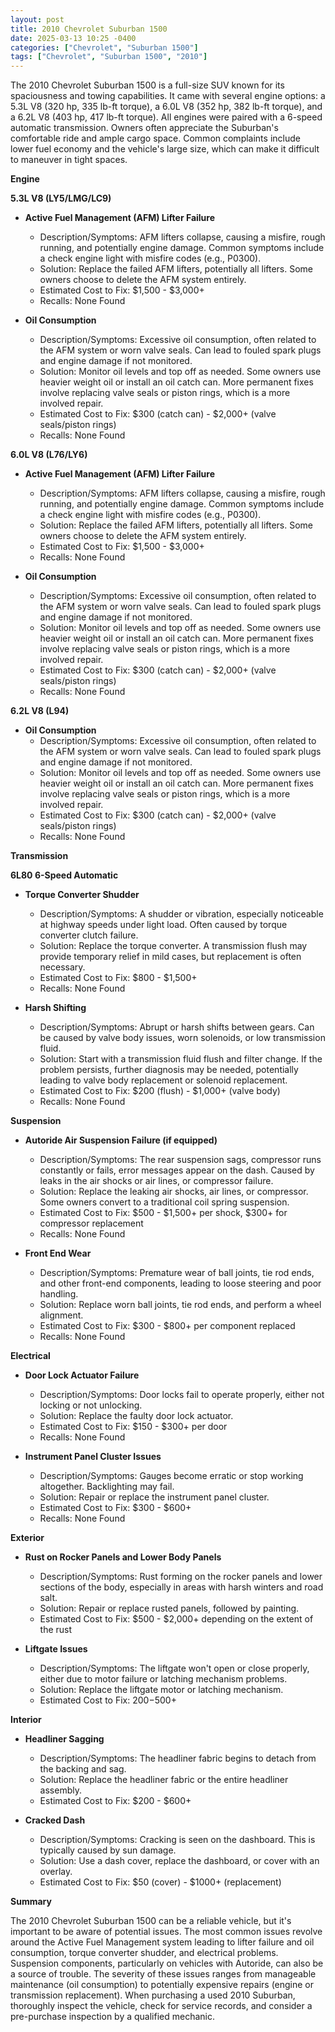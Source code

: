 ```yaml
---
layout: post
title: 2010 Chevrolet Suburban 1500
date: 2025-03-13 10:25 -0400
categories: ["Chevrolet", "Suburban 1500"]
tags: ["Chevrolet", "Suburban 1500", "2010"]
---
```

The 2010 Chevrolet Suburban 1500 is a full-size SUV known for its spaciousness and towing capabilities. It came with several engine options: a 5.3L V8 (320 hp, 335 lb-ft torque), a 6.0L V8 (352 hp, 382 lb-ft torque), and a 6.2L V8 (403 hp, 417 lb-ft torque). All engines were paired with a 6-speed automatic transmission. Owners often appreciate the Suburban's comfortable ride and ample cargo space. Common complaints include lower fuel economy and the vehicle's large size, which can make it difficult to maneuver in tight spaces.

**Engine**

**5.3L V8 (LY5/LMG/LC9)**

*   **Active Fuel Management (AFM) Lifter Failure**
    *   Description/Symptoms: AFM lifters collapse, causing a misfire, rough running, and potentially engine damage. Common symptoms include a check engine light with misfire codes (e.g., P0300).
    *   Solution: Replace the failed AFM lifters, potentially all lifters. Some owners choose to delete the AFM system entirely.
    *   Estimated Cost to Fix: $1,500 - $3,000+
    *   Recalls: None Found

*   **Oil Consumption**
    *   Description/Symptoms: Excessive oil consumption, often related to the AFM system or worn valve seals. Can lead to fouled spark plugs and engine damage if not monitored.
    *   Solution: Monitor oil levels and top off as needed. Some owners use heavier weight oil or install an oil catch can. More permanent fixes involve replacing valve seals or piston rings, which is a more involved repair.
    *   Estimated Cost to Fix: $300 (catch can) - $2,000+ (valve seals/piston rings)
    *   Recalls: None Found

**6.0L V8 (L76/LY6)**

*   **Active Fuel Management (AFM) Lifter Failure**
    *   Description/Symptoms: AFM lifters collapse, causing a misfire, rough running, and potentially engine damage. Common symptoms include a check engine light with misfire codes (e.g., P0300).
    *   Solution: Replace the failed AFM lifters, potentially all lifters. Some owners choose to delete the AFM system entirely.
    *   Estimated Cost to Fix: $1,500 - $3,000+
    *   Recalls: None Found

*   **Oil Consumption**
    *   Description/Symptoms: Excessive oil consumption, often related to the AFM system or worn valve seals. Can lead to fouled spark plugs and engine damage if not monitored.
    *   Solution: Monitor oil levels and top off as needed. Some owners use heavier weight oil or install an oil catch can. More permanent fixes involve replacing valve seals or piston rings, which is a more involved repair.
    *   Estimated Cost to Fix: $300 (catch can) - $2,000+ (valve seals/piston rings)
    *   Recalls: None Found

**6.2L V8 (L94)**

*   **Oil Consumption**
    *   Description/Symptoms: Excessive oil consumption, often related to the AFM system or worn valve seals. Can lead to fouled spark plugs and engine damage if not monitored.
    *   Solution: Monitor oil levels and top off as needed. Some owners use heavier weight oil or install an oil catch can. More permanent fixes involve replacing valve seals or piston rings, which is a more involved repair.
    *   Estimated Cost to Fix: $300 (catch can) - $2,000+ (valve seals/piston rings)
    *   Recalls: None Found

**Transmission**

**6L80 6-Speed Automatic**

*   **Torque Converter Shudder**
    *   Description/Symptoms: A shudder or vibration, especially noticeable at highway speeds under light load. Often caused by torque converter clutch failure.
    *   Solution: Replace the torque converter. A transmission flush may provide temporary relief in mild cases, but replacement is often necessary.
    *   Estimated Cost to Fix: $800 - $1,500+
    *   Recalls: None Found

*   **Harsh Shifting**
    *   Description/Symptoms: Abrupt or harsh shifts between gears. Can be caused by valve body issues, worn solenoids, or low transmission fluid.
    *   Solution: Start with a transmission fluid flush and filter change. If the problem persists, further diagnosis may be needed, potentially leading to valve body replacement or solenoid replacement.
    *   Estimated Cost to Fix: $200 (flush) - $1,000+ (valve body)
    *   Recalls: None Found

**Suspension**

*   **Autoride Air Suspension Failure (if equipped)**
    *   Description/Symptoms: The rear suspension sags, compressor runs constantly or fails, error messages appear on the dash. Caused by leaks in the air shocks or air lines, or compressor failure.
    *   Solution: Replace the leaking air shocks, air lines, or compressor. Some owners convert to a traditional coil spring suspension.
    *   Estimated Cost to Fix: $500 - $1,500+ per shock, $300+ for compressor replacement
    *   Recalls: None Found

*   **Front End Wear**
    *   Description/Symptoms: Premature wear of ball joints, tie rod ends, and other front-end components, leading to loose steering and poor handling.
    *   Solution: Replace worn ball joints, tie rod ends, and perform a wheel alignment.
    *   Estimated Cost to Fix: $300 - $800+ per component replaced
    *   Recalls: None Found

**Electrical**

*   **Door Lock Actuator Failure**
    *   Description/Symptoms: Door locks fail to operate properly, either not locking or not unlocking.
    *   Solution: Replace the faulty door lock actuator.
    *   Estimated Cost to Fix: $150 - $300+ per door
    *   Recalls: None Found

*   **Instrument Panel Cluster Issues**
    *   Description/Symptoms: Gauges become erratic or stop working altogether. Backlighting may fail.
    *   Solution: Repair or replace the instrument panel cluster.
    *   Estimated Cost to Fix: $300 - $600+
    *   Recalls: None Found

**Exterior**

*   **Rust on Rocker Panels and Lower Body Panels**
    *   Description/Symptoms: Rust forming on the rocker panels and lower sections of the body, especially in areas with harsh winters and road salt.
    *   Solution: Repair or replace rusted panels, followed by painting.
    *   Estimated Cost to Fix: $500 - $2,000+ depending on the extent of the rust

*   **Liftgate Issues**
    *   Description/Symptoms: The liftgate won't open or close properly, either due to motor failure or latching mechanism problems.
    *   Solution: Replace the liftgate motor or latching mechanism.
    *   Estimated Cost to Fix: $200-$500+

**Interior**

*   **Headliner Sagging**
    *   Description/Symptoms: The headliner fabric begins to detach from the backing and sag.
    *   Solution: Replace the headliner fabric or the entire headliner assembly.
    *   Estimated Cost to Fix: $200 - $600+

*   **Cracked Dash**
    *   Description/Symptoms: Cracking is seen on the dashboard. This is typically caused by sun damage.
    *   Solution: Use a dash cover, replace the dashboard, or cover with an overlay.
    *   Estimated Cost to Fix: $50 (cover) - $1000+ (replacement)

**Summary**

The 2010 Chevrolet Suburban 1500 can be a reliable vehicle, but it's important to be aware of potential issues. The most common issues revolve around the Active Fuel Management system leading to lifter failure and oil consumption, torque converter shudder, and electrical problems. Suspension components, particularly on vehicles with Autoride, can also be a source of trouble. The severity of these issues ranges from manageable maintenance (oil consumption) to potentially expensive repairs (engine or transmission replacement). When purchasing a used 2010 Suburban, thoroughly inspect the vehicle, check for service records, and consider a pre-purchase inspection by a qualified mechanic.

